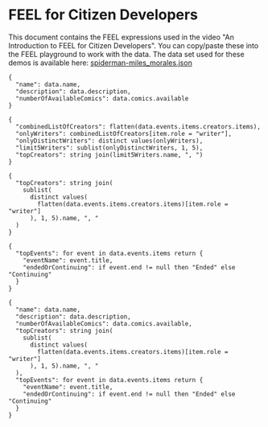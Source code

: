 # FEEL for Citizen Developers

This document contains the FEEL expressions used in the video "An Introduction to FEEL for Citizen Developers".
You can copy/paste these into the FEEL playground to work with the data. The data set used for these demos is
available here: [spiderman-miles_morales.json](./spiderman-miles_morales.json)

```
{
  "name": data.name,
  "description": data.description,
  "numberOfAvailableComics": data.comics.available
}
```

```
{
  "combinedListOfCreators": flatten(data.events.items.creators.items),
  "onlyWriters": combinedListOfCreators[item.role = "writer"],
  "onlyDistinctWriters": distinct values(onlyWriters),
  "limit5Writers": sublist(onlyDistinctWriters, 1, 5),
  "topCreators": string join(limit5Writers.name, ", ")
}
```

```
{
  "topCreators": string join(
    sublist(
      distinct values(
        flatten(data.events.items.creators.items)[item.role = "writer"]
      ), 1, 5).name, ", "
  )
}
```

```
{
  "topEvents": for event in data.events.items return {
    "eventName": event.title,
    "endedOrContinuing": if event.end != null then "Ended" else "Continuing"
  }
}
```

```
{
  "name": data.name,
  "description": data.description,
  "numberOfAvailableComics": data.comics.available,
  "topCreators": string join(
    sublist(
      distinct values(
        flatten(data.events.items.creators.items)[item.role = "writer"]
      ), 1, 5).name, ", "
  ),
  "topEvents": for event in data.events.items return {
    "eventName": event.title,
    "endedOrContinuing": if event.end != null then "Ended" else "Continuing"
  }
}
```
